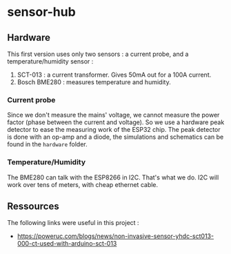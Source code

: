 # sensor-hub
## Hardware
This first version uses only two sensors : a current probe, and a temperature/humidity sensor :
1. SCT-013 : a current transformer. Gives 50mA out for a 100A current.
2. Bosch BME280 : measures temperature and humidity.

### Current probe
Since we don't measure the mains' voltage, we cannot measure the power factor (phase between the current and voltage). So we use a hardware peak detector to ease the measuring work of the ESP32 chip.
The peak detector is done with an op-amp and a diode, the simulations and schematics can be found in the `hardware` folder.

### Temperature/Humidity
The BME280 can talk with the ESP8266 in I2C. That's what we do. I2C will work over tens of meters, with cheap ethernet cable.

## Ressources
The following links were useful in this project :
- https://poweruc.com/blogs/news/non-invasive-sensor-yhdc-sct013-000-ct-used-with-arduino-sct-013
